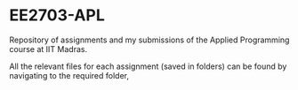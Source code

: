 # EE2703-APL
Repository of assignments and my submissions of the Applied Programming course at IIT Madras.

All the relevant files for each assignment (saved in folders) can be found by navigating to the required folder, 
